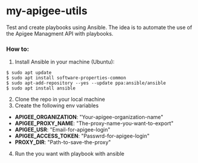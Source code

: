 # my-apigee-utils
Test and create playbooks using Ansible. The idea is to automate the use of the Apigee Managment API with playbooks.

### How to:
1. Install Ansible in your machine (Ubuntu):
```
$ sudo apt update
$ sudo apt install software-properties-common
$ sudo apt-add-repository --yes --update ppa:ansible/ansible
$ sudo apt install ansible
```
2. Clone the repo in your local machine
3. Create the following env variables

* __APIGEE_ORGANIZATION__: "Your-apigee-organization-name"
* __APIGEE_PROXY_NAME__: "The-proxy-name-you-want-to-export"
* __APIGEE_USR__: "Email-for-apigee-login"
* __APIGEE_ACCESS_TOKEN__: "Passwrd-for-apigee-login"
* __PROXY_DIR__: "Path-to-save-the-proxy"

4. Run the you want with playbook with ansible

